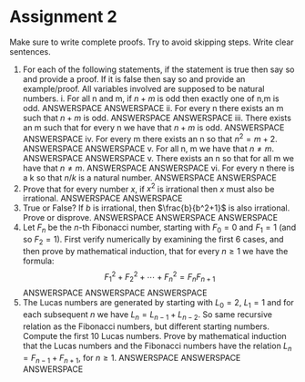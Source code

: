 # Assignment 2

Make sure to write complete proofs. Try to avoid skipping steps. Write clear sentences.

1. For each of the following statements, if the statement is true then say so and provide a proof. If it is false then say so and provide an example/proof. All variables involved are supposed to be natural numbers.
    i. For all n and m, if $n+m$ is odd then exactly one of n,m is odd.
    ANSWERSPACE
    ANSWERSPACE
    ii. For every n there exists an m such that $n+m$ is odd.
    ANSWERSPACE
    ANSWERSPACE
    iii. There exists an m such that for every n we have that $n+m$ is odd.
    ANSWERSPACE
    ANSWERSPACE
    iv. For every m there exists an n so that $n^2 = m+2$.
    ANSWERSPACE
    ANSWERSPACE
    v. For all n, m we have that $n\neq m$.
    ANSWERSPACE
    ANSWERSPACE
    v. There exists an n so that for all m we have that $n\neq m$.
    ANSWERSPACE
    ANSWERSPACE
    vi. For every n there is a k so that $n/k$ is a natural number.
    ANSWERSPACE
    ANSWERSPACE
2. Prove that for every number $x$, if $x^2$ is irrational then $x$ must also be irrational.
    ANSWERSPACE
    ANSWERSPACE
3. True or False? If $b$ is irrational, then $\frac{b}{b^2+1}$ is also irrational. Prove or disprove.
    ANSWERSPACE
    ANSWERSPACE
    ANSWERSPACE
4. Let $F_n$ be the $n$-th Fibonacci number, starting with $F_0=0$ and $F_1=1$ (and so $F_2=1$). First verify numerically by examining the first 6 cases, and then prove by mathematical induction, that for every $n\geq 1$ we have the formula: $$F_1^2 + F_2^2 +\cdots + F_n^2 = F_n F_{n+1}$$
    ANSWERSPACE
    ANSWERSPACE
    ANSWERSPACE
5. The Lucas numbers are generated by starting with $L_0 = 2$, $L_1=1$ and for each subsequent $n$ we have $L_n = L_{n-1} + L_{n-2}$. So same recursive relation as the Fibonacci numbers, but different starting numbers. Compute the first 10 Lucas numbers. Prove by mathematical induction that the Lucas numbers and the Fibonacci numbers have the relation $L_n = F_{n-1} + F_{n+1}$, for $n\geq 1$.
    ANSWERSPACE
    ANSWERSPACE
    ANSWERSPACE
